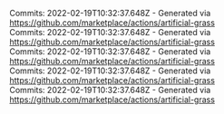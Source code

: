 Commits: 2022-02-19T10:32:37.648Z - Generated via https://github.com/marketplace/actions/artificial-grass
<br>
Commits: 2022-02-19T10:32:37.648Z - Generated via https://github.com/marketplace/actions/artificial-grass
<br>
Commits: 2022-02-19T10:32:37.648Z - Generated via https://github.com/marketplace/actions/artificial-grass
<br>
Commits: 2022-02-19T10:32:37.648Z - Generated via https://github.com/marketplace/actions/artificial-grass
<br>
Commits: 2022-02-19T10:32:37.648Z - Generated via https://github.com/marketplace/actions/artificial-grass
<br>
